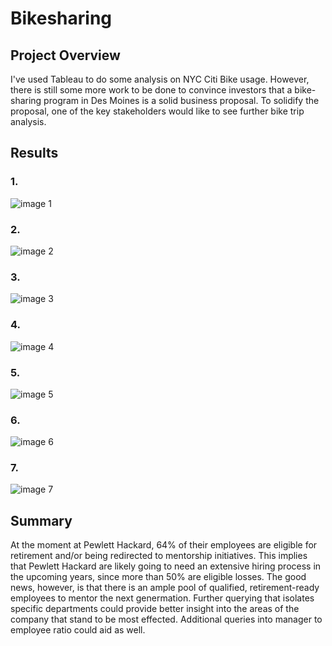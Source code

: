 # Bikesharing

## Project Overview
I've used Tableau to do some analysis on NYC Citi Bike usage. However, there is still some more work to be done to convince investors that a bike-sharing program in Des Moines is a solid business proposal. To solidify the proposal, one of the key stakeholders would like to see further bike trip analysis.

## Results
### 1. 

![image 1](https://user-images.githubusercontent.com/84995704/133941923-aae8fd54-9140-445b-8830-01d94bcf00a2.png)


### 2.


![image 2](https://user-images.githubusercontent.com/84995704/133941928-d9bdbbea-b0c8-429f-a073-0dc402bd375f.png)


### 3. 

![image 3](https://user-images.githubusercontent.com/84995704/133941937-82c32758-52ed-4c92-89e5-c6b79d1b4e1f.png)


### 4. 

![image 4](https://user-images.githubusercontent.com/84995704/133941941-db41d61e-a0af-4b76-b419-0db7f33d766d.png)


### 5. 

![image 5](https://user-images.githubusercontent.com/84995704/133941945-6f0ccb52-224b-4c4c-ac33-403874e604d4.png)


### 6. 

![image 6](https://user-images.githubusercontent.com/84995704/133941954-bb351b25-b771-4040-a296-7a0b2484bf8c.png)


### 7. 

![image 7](https://user-images.githubusercontent.com/84995704/133941958-bd63e90a-cbf0-4de9-874a-614f58819039.png)


## Summary
At the moment at Pewlett Hackard, 64% of their employees are eligible for retirement and/or being redirected to mentorship initiatives. This implies that Pewlett Hackard are likely going to need an extensive hiring process in the upcoming years, since more than 50% are eligible losses. The good news, however, is that there is an ample pool of qualified, retirement-ready employees to mentor the next genermation. Further querying that isolates specific departments could provide better insight into the areas of the company that stand to be most effected.  Additional queries into manager to employee ratio could aid as well. 
